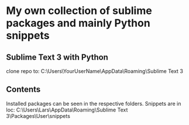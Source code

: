 # My own collection of sublime packages and mainly Python snippets
## Sublime Text 3 with Python
clone repo to:  C:\Users\YourUserName\AppData\Roaming\Sublime Text 3
## Contents
Installed packages can be seen in the respective folders.
Snippets are in loc: C:\Users\Lars\AppData\Roaming\Sublime Text 3\Packages\User\snippets